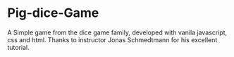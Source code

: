 # Pig-dice-Game
A Simple game from the dice game family, developed with vanila javascript, css and html. Thanks to instructor Jonas Schmedtmann for his excellent tutorial.
